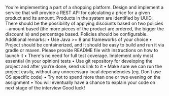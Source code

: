 You’re implementing a part of a shopping platform. Design and implement a service that will provide a REST API for calculating a price for a given product and its amount. Products in the system are identified by UUID. There should be the possibility of applying discounts based on two policies – amount based (the more pieces of the product are ordered, the bigger the discount is) and percentage based. Policies should be configurable.
Additional remarks:
• Use Java >= 8 and frameworks of your choice
• Project should be containerized, and it should be easy to build and run it via gradle or maven. Please provide README file with instructions on how to launch it
• There's no need for full test coverage. Implement only most essential (in your opinion) tests
• Use git repository for developing the project and after you’re done, send us link to it
• Make sure we can run the project easily, without any unnecessary local dependencies (eg. Don’t use OS specific code)
• Try not to spend more than one or two evening on the assignment
• You will eventually have a chance to explain your code on next stage of the interview
Good luck!
